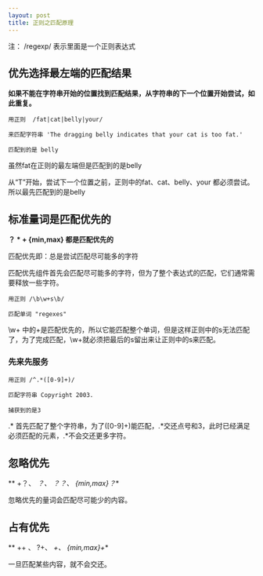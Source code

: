 ```yaml
---
layout: post
title: 正则之匹配原理
---
```

注： /regexp/ 表示里面是一个正则表达式

## 优先选择最左端的匹配结果

**如果不能在字符串开始的位置找到匹配结果，从字符串的下一个位置开始尝试，如此重复。**


    用正则  /fat|cat|belly|your/
    
    来匹配字符串 'The dragging belly indicates that your cat is too fat.'
    
    匹配到的是 belly
    
虽然fat在正则的最左端但是匹配到的是belly
    
从“T”开始，尝试下一个位置之前，正则中的fat、cat、belly、your 都必须尝试。所以最先匹配到的是belly

## 标准量词是匹配优先的

**？ * + {min,max} 都是匹配优先的**

匹配优先即：总是尝试匹配尽可能多的字符

匹配优先组件首先会匹配尽可能多的字符，但为了整个表达式的匹配，它们通常需要释放一些字符。

    用正则 /\b\w+s\b/

    匹配单词 "regexes"
    
\w+ 中的+是匹配优先的，所以它能匹配整个单词，但是这样正则中的s无法匹配了，为了完成匹配，\w+就必须把最后的s留出来让正则中的s来匹配。

### 先来先服务
    用正则 /^.*([0-9]+)/

    匹配字符串 Copyright 2003.

    捕获到的是3
   

.* 首先匹配了整个字符串，为了([0-9]+)能匹配，.*交还点号和3，此时已经满足必须匹配的元素，.*不会交还更多字符。



## 忽略优先

**  +？、 *？、 ？？、 {min,max}？**

忽略优先的量词会匹配尽可能少的内容。

## 占有优先

** ++ 、 ?+、 *+、 {min,max}+** 

一旦匹配某些内容，就不会交还。






